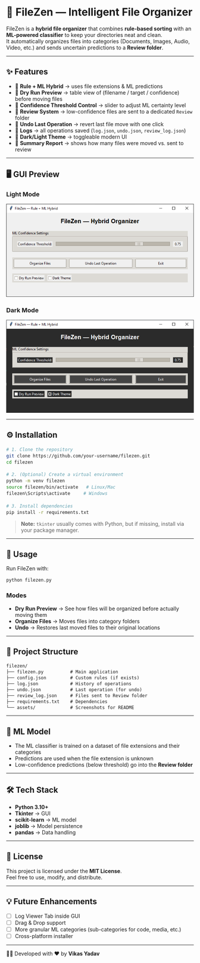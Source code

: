 # 📂 FileZen — Intelligent File Organizer

FileZen is a **hybrid file organizer** that combines **rule-based sorting** with an **ML-powered classifier** to keep your directories neat and clean.  
It automatically organizes files into categories (Documents, Images, Audio, Video, etc.) and sends uncertain predictions to a **Review folder**.

---

## ✨ Features

- 🔹 **Rule + ML Hybrid** → uses file extensions & ML predictions  
- 🔹 **Dry Run Preview** → table view of (filename / target / confidence) before moving files  
- 🔹 **Confidence Threshold Control** → slider to adjust ML certainty level  
- 🔹 **Review System** → low-confidence files are sent to a dedicated `Review` folder  
- 🔹 **Undo Last Operation** → revert last file move with one click  
- 🔹 **Logs** → all operations saved (`log.json`, `undo.json`, `review_log.json`)  
- 🔹 **Dark/Light Theme** → toggleable modern UI  
- 🔹 **Summary Report** → shows how many files were moved vs. sent to review  

---

## 🖥️ GUI Preview

### Light Mode
![Light Mode Screenshot](assets/light_mode.png)

### Dark Mode
![Dark Mode Screenshot](assets/dark_mode.png)

---

## ⚙️ Installation

```bash
# 1. Clone the repository
git clone https://github.com/your-username/filezen.git
cd filezen

# 2. (Optional) Create a virtual environment
python -m venv filezen
source filezen/bin/activate   # Linux/Mac
filezen\Scripts\activate     # Windows

# 3. Install dependencies
pip install -r requirements.txt
```

> **Note:** `tkinter` usually comes with Python, but if missing, install via your package manager.

---

## 🚀 Usage

Run FileZen with:

```bash
python filezen.py
```

### Modes

- **Dry Run Preview** → See how files will be organized before actually moving them  
- **Organize Files** → Moves files into category folders  
- **Undo** → Restores last moved files to their original locations  

---

## 📂 Project Structure

```
filezen/
├── filezen.py          # Main application
├── config.json         # Custom rules (if exists)
├── log.json            # History of operations
├── undo.json           # Last operation (for undo)
├── review_log.json     # Files sent to Review folder
├── requirements.txt    # Dependencies
└── assets/             # Screenshots for README
```

---

## 🧠 ML Model

- The ML classifier is trained on a dataset of file extensions and their categories  
- Predictions are used when the file extension is unknown  
- Low-confidence predictions (below threshold) go into the **Review folder**  

---

## 🛠️ Tech Stack

- **Python 3.10+**  
- **Tkinter** → GUI  
- **scikit-learn** → ML model  
- **joblib** → Model persistence  
- **pandas** → Data handling  

---

## 📜 License

This project is licensed under the **MIT License**.  
Feel free to use, modify, and distribute.

---

## 💡 Future Enhancements

- [ ] Log Viewer Tab inside GUI  
- [ ] Drag & Drop support  
- [ ] More granular ML categories (sub-categories for code, media, etc.)  
- [ ] Cross-platform installer  

---

👨‍💻 Developed with ❤️ by **Vikas Yadav**
